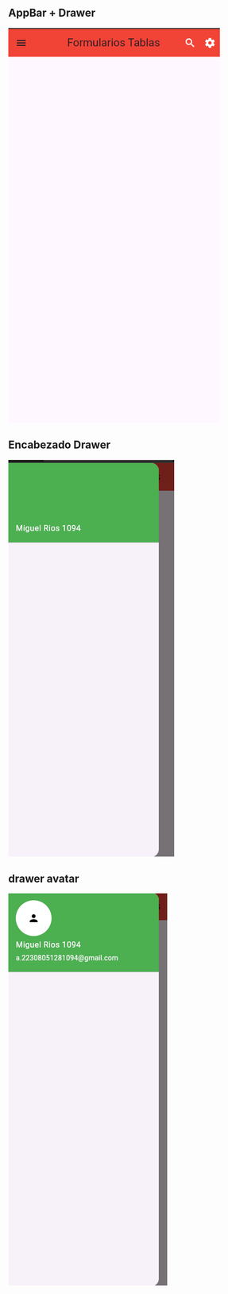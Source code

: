 ## AppBar + Drawer
![alt text](image-1.png)

## Encabezado Drawer
![alt text](image-2.png)

## drawer avatar
![alt text](image-3.png)